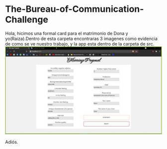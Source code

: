 # The-Bureau-of-Communication-Challenge
Hola, hicimos una formal card para el matrimonio de Dona y yo(Raiza).Dentro de esta carpeta encontraras 3 imagenes como evidencia de como se ve nuestro trabajo, y la app esta dentro de la carpeta de src.
![alt text](https://github.com/Dona0w0/The-Bureau-of-Communication-Challenge/blob/Dona/formal-card/evidencia%201.jpeg)

Adiós.
